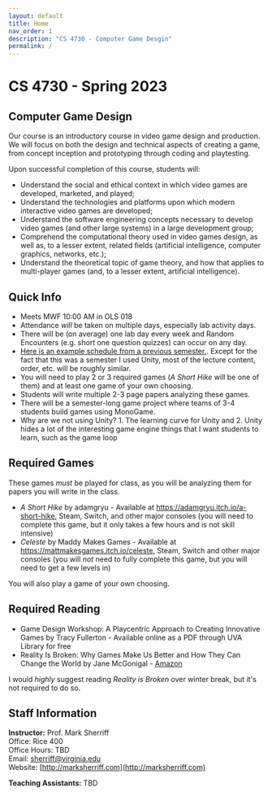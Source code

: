 ```yaml
---
layout: default
title: Home
nav_order: 1
description: "CS 4730 - Computer Game Desgin"
permalink: /
---
```


# CS 4730 - Spring 2023
## Computer Game Design
Our course is an introductory course in video game design and production. We will focus on both the design and technical aspects of creating a game, from concept inception and prototyping through coding and playtesting.

Upon successful completion of this course, students will:

* Understand the social and ethical context in which video games are developed, marketed, and played;
* Understand the technologies and platforms upon which modern interactive video games are developed;
* Understand the software engineering concepts necessary to develop video games (and other large systems) in a large development group;
* Comprehend the computational theory used in video games design, as well as, to a lesser extent, related fields (artificial intelligence, computer graphics, networks, etc.);
* Understand the theoretical topic of game theory, and how that applies to multi-player games (and, to a lesser extent, artificial intelligence).

## Quick Info

* Meets MWF 10:00 AM in OLS 018
* Attendance _will_ be taken on multiple days, especially lab activity days.
* There will be (on average) one lab day every week and Random Encounters (e.g. short one question quizzes) can occur on any day.
* [Here is an example schedule from a previous semester.](https://docs.google.com/spreadsheets/d/1wQwxfKmuzyVG04oP-hLRcPhZ4eOfXqItqsI-94WnGEM/edit?usp=sharing).  Except for the fact that this was a semester I used Unity, most of the lecture content, order, etc. will be roughly similar.
* You will need to play 2 or 3 required games (_A Short Hike_ will be one of them) and at least one game of your own choosing.
* Students will write multiple 2-3 page papers analyzing these games.
* There will be a semester-long game project where teams of 3-4 students build games using MonoGame.
* Why are we not using Unity?  1. The learning curve for Unity and 2. Unity hides a lot of the interesting game engine things that I want students to learn, such as the game loop

## Required Games

These games *must* be played for class, as you will be analyzing them for papers you will write in the class.

* _A Short Hike_ by adamgryu - Available at https://adamgryu.itch.io/a-short-hike, Steam, Switch, and other major consoles (you will need to complete this game, but it only takes a few hours and is not skill intensive)
* _Celeste_ by Maddy Makes Games - Available at https://mattmakesgames.itch.io/celeste, Steam, Switch and other major consoles (you will *not* need to fully complete this game, but you will need to get a few levels in)

You will also play a game of your own choosing.

## Required Reading

* Game Design Workshop: A Playcentric Approach to Creating Innovative Games by Tracy Fullerton - Available online as a PDF through UVA Library for free
* Reality Is Broken: Why Games Make Us Better and How They Can Change the World by Jane McGonigal - [Amazon](https://www.amazon.com/Reality-Broken-Games-Better-Change/dp/0143120611)    

I would *highly* suggest reading *Reality is Broken* over winter break, but it's not required to do so.

## Staff Information
__Instructor:__ Prof. Mark Sherriff   
Office: Rice 400   
Office Hours: TBD   
Email: [sherriff@virginia.edu](mailto:sherriff@virginia.edu)    
Website: [http://marksherriff.com](http://marksherriff.com)    

__Teaching Assistants:__ TBD    
